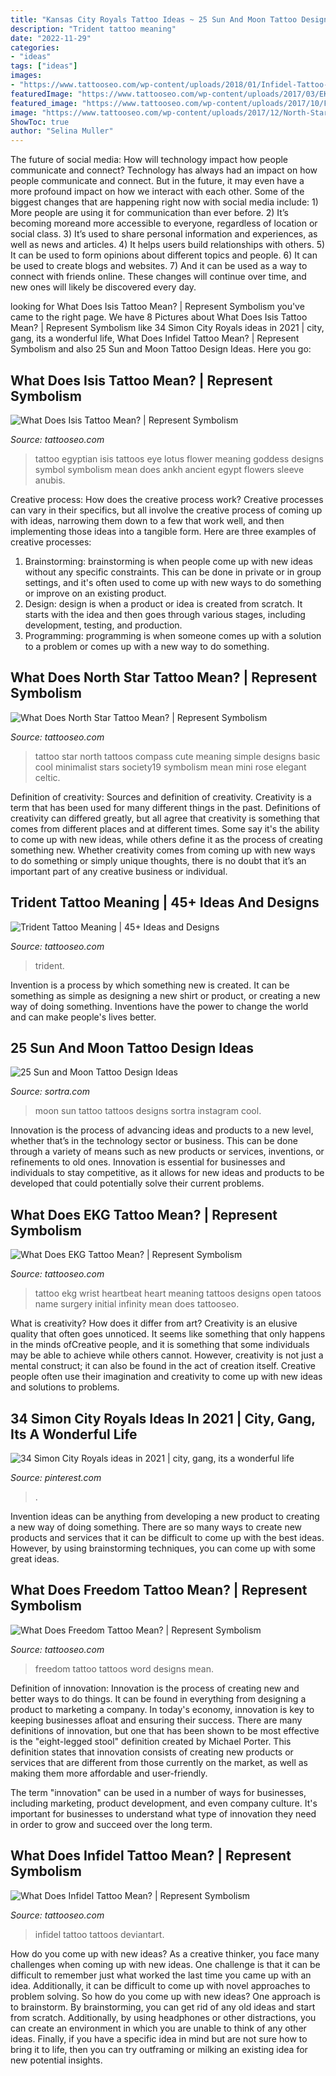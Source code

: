 ```yaml
---
title: "Kansas City Royals Tattoo Ideas ~ 25 Sun And Moon Tattoo Design Ideas"
description: "Trident tattoo meaning"
date: "2022-11-29"
categories:
- "ideas"
tags: ["ideas"]
images:
- "https://www.tattooseo.com/wp-content/uploads/2018/01/Infidel-Tattoo-3.jpg"
featuredImage: "https://www.tattooseo.com/wp-content/uploads/2017/03/EKG-Tattoo-Meaning-20.jpg"
featured_image: "https://www.tattooseo.com/wp-content/uploads/2017/10/Freedom-Tattoo-12.jpg"
image: "https://www.tattooseo.com/wp-content/uploads/2017/12/North-Star-Tattoo-22.jpg"
ShowToc: true
author: "Selina Muller"
---
```



The future of social media: How will technology impact how people communicate and connect?
Technology has always had an impact on how people communicate and connect. But in the future, it may even have a more profound impact on how we interact with each other. Some of the biggest changes that are happening right now with social media include: 1) More people are using it for communication than ever before. 2) It’s becoming moreand more accessible to everyone, regardless of location or social class. 3) It’s used to share personal information and experiences, as well as news and articles. 4) It helps users build relationships with others. 5) It can be used to form opinions about different topics and people. 6) It can be used to create blogs and websites. 7) And it can be used as a way to connect with friends online. These changes will continue over time, and new ones will likely be discovered every day.

	

		
looking for What Does Isis Tattoo Mean? | Represent Symbolism you've came to the right page. We have 8 Pictures about What Does Isis Tattoo Mean? | Represent Symbolism like 34 Simon City Royals ideas in 2021 | city, gang, its a wonderful life, What Does Infidel Tattoo Mean? | Represent Symbolism and also 25 Sun and Moon Tattoo Design Ideas. Here you go:
		
    
## What Does Isis Tattoo Mean? | Represent Symbolism

<img loading=lazy src="https://www.tattooseo.com/wp-content/uploads/2017/12/Isis-Tattoo-51.jpg" onerror="this.onerror=null;this.src='https://tse2.mm.bing.net/th?id=OIP.JI_4_N0I33ootb32VAaQiQAAAA&amp;pid=15.1';" alt="What Does Isis Tattoo Mean? | Represent Symbolism">

_Source: tattooseo.com_

>tattoo egyptian isis tattoos eye lotus flower meaning goddess designs symbol symbolism mean does ankh ancient egypt flowers sleeve anubis. 

	

Creative process: How does the creative process work?
Creative processes can vary in their specifics, but all involve the creative process of coming up with ideas, narrowing them down to a few that work well, and then implementing those ideas into a tangible form. Here are three examples of creative processes: 
1. Brainstorming: brainstorming is when people come up with new ideas without any specific constraints. This can be done in private or in group settings, and it's often used to come up with new ways to do something or improve on an existing product. 
2. Design: design is when a product or idea is created from scratch. It starts with the idea and then goes through various stages, including development, testing, and production. 
3. Programming: programming is when someone comes up with a solution to a problem or comes up with a new way to do something.

    
## What Does North Star Tattoo Mean? | Represent Symbolism

<img loading=lazy src="https://www.tattooseo.com/wp-content/uploads/2017/12/North-Star-Tattoo-22.jpg" onerror="this.onerror=null;this.src='https://tse1.mm.bing.net/th?id=OIP.jmHfDTMSbpVcKt4Bpy7S1gAAAA&amp;pid=15.1';" alt="What Does North Star Tattoo Mean? | Represent Symbolism">

_Source: tattooseo.com_

>tattoo star north tattoos compass cute meaning simple designs basic cool minimalist stars society19 symbolism mean mini rose elegant celtic. 

	

Definition of creativity: Sources and definition of creativity.
Creativity is a term that has been used for many different things in the past. Definitions of creativity can differed greatly, but all agree that creativity is something that comes from different places and at different times. Some say it's the ability to come up with new ideas, while others define it as the process of creating something new. Whether creativity comes from coming up with new ways to do something or simply unique thoughts, there is no doubt that it’s an important part of any creative business or individual.

    
## Trident Tattoo Meaning | 45+ Ideas And Designs

<img loading=lazy src="https://www.tattooseo.com/wp-content/uploads/2017/12/Trident-Tattoo-38.jpg" onerror="this.onerror=null;this.src='https://tse3.mm.bing.net/th?id=OIP.YOChO8WchK83uxrJtzWCrwAAAA&amp;pid=15.1';" alt="Trident Tattoo Meaning | 45+ Ideas and Designs">

_Source: tattooseo.com_

>trident. 

	

Invention is a process by which something new is created. It can be something as simple as designing a new shirt or product, or creating a new way of doing something. Inventions have the power to change the world and can make people's lives better.

    
## 25 Sun And Moon Tattoo Design Ideas

<img loading=lazy src="http://www.sortra.com/wp-content/uploads/2019/03/sun-and-moon-tattoo008.jpg" onerror="this.onerror=null;this.src='https://tse1.mm.bing.net/th?id=OIP.rqmF5nQ6dWS913x6Ivy9VAHaHa&amp;pid=15.1';" alt="25 Sun and Moon Tattoo Design Ideas">

_Source: sortra.com_

>moon sun tattoo tattoos designs sortra instagram cool. 

	

Innovation is the process of advancing ideas and products to a new level, whether that’s in the technology sector or business. This can be done through a variety of means such as new products or services, inventions, or refinements to old ones. Innovation is essential for businesses and individuals to stay competitive, as it allows for new ideas and products to be developed that could potentially solve their current problems.

    
## What Does EKG Tattoo Mean? | Represent Symbolism

<img loading=lazy src="https://www.tattooseo.com/wp-content/uploads/2017/03/EKG-Tattoo-Meaning-20.jpg" onerror="this.onerror=null;this.src='https://tse3.mm.bing.net/th?id=OIP.R17Vg_U0Qm4689Uvegwu3AAAAA&amp;pid=15.1';" alt="What Does EKG Tattoo Mean? | Represent Symbolism">

_Source: tattooseo.com_

>tattoo ekg wrist heartbeat heart meaning tattoos designs open tatoos name surgery initial infinity mean does tattooseo. 

	

What is creativity? How does it differ from art?
Creativity is an elusive quality that often goes unnoticed. It seems like something that only happens in the minds ofCreative people, and it is something that some individuals may be able to achieve while others cannot. However, creativity is not just a mental construct; it can also be found in the act of creation itself. Creative people often use their imagination and creativity to come up with new ideas and solutions to problems.

    
## 34 Simon City Royals Ideas In 2021 | City, Gang, Its A Wonderful Life

<img loading=lazy src="https://i.pinimg.com/474x/17/78/df/1778dfc8d29d184a5b0ef86416cf353b.jpg" onerror="this.onerror=null;this.src='https://tse1.mm.bing.net/th?id=OIP.xxQZ2WEbkflu8kqAX3SnBwAAAA&amp;pid=15.1';" alt="34 Simon City Royals ideas in 2021 | city, gang, its a wonderful life">

_Source: pinterest.com_

>. 

	

Invention ideas can be anything from developing a new product to creating a new way of doing something. There are so many ways to create new products and services that it can be difficult to come up with the best ideas. However, by using brainstorming techniques, you can come up with some great ideas.

    
## What Does Freedom Tattoo Mean? | Represent Symbolism

<img loading=lazy src="https://www.tattooseo.com/wp-content/uploads/2017/10/Freedom-Tattoo-12.jpg" onerror="this.onerror=null;this.src='https://tse3.mm.bing.net/th?id=OIP.kOf1yid4-Lu7stELwGUQ2wAAAA&amp;pid=15.1';" alt="What Does Freedom Tattoo Mean? | Represent Symbolism">

_Source: tattooseo.com_

>freedom tattoo tattoos word designs mean. 

	

Definition of innovation:
Innovation is the process of creating new and better ways to do things. It can be found in everything from designing a product to marketing a company. In today's economy, innovation is key to keeping businesses afloat and ensuring their success.
There are many definitions of innovation, but one that has been shown to be most effective is the "eight-legged stool" definition created by Michael Porter. This definition states that innovation consists of creating new products or services that are different from those currently on the market, as well as making them more affordable and user-friendly.

The term "innovation" can be used in a number of ways for businesses, including marketing, product development, and even company culture. It's important for businesses to understand what type of innovation they need in order to grow and succeed over the long term.

    
## What Does Infidel Tattoo Mean? | Represent Symbolism

<img loading=lazy src="https://www.tattooseo.com/wp-content/uploads/2018/01/Infidel-Tattoo-3.jpg" onerror="this.onerror=null;this.src='https://tse3.mm.bing.net/th?id=OIP.5GnYZRn74u9e26gzoI-iHQAAAA&amp;pid=15.1';" alt="What Does Infidel Tattoo Mean? | Represent Symbolism">

_Source: tattooseo.com_

>infidel tattoo tattoos deviantart. 

	

How do you come up with new ideas?
As a creative thinker, you face many challenges when coming up with new ideas. One challenge is that it can be difficult to remember just what worked the last time you came up with an idea. Additionally, it can be difficult to come up with novel approaches to problem solving.  So how do you come up with new ideas? 
One approach is to brainstorm. By brainstorming, you can get rid of any old ideas and start from scratch. Additionally, by using headphones or other distractions, you can create an environment in which you are unable to think of any other ideas. Finally, if you have a specific idea in mind but are not sure how to bring it to life, then you can try outframing or milking an existing idea for new potential insights.

